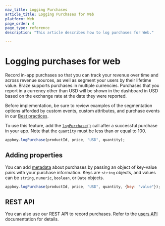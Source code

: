 ```yaml
---
nav_title: Logging Purchases
article_title: Logging Purchases for Web
platform: Web
page_order: 4
page_type: reference
description: "This article describes how to log purchases for Web."

---
```


# Logging purchases for web

Record in-app purchases so that you can track your revenue over time and across revenue sources, as well as segment your users by their lifetime value. Braze supports purchases in multiple currencies. Purchases that you report in a currency other than USD will be shown in the dashboard in USD based on the exchange rate at the date they were reported.

Before implementation, be sure to review examples of the segmentation options afforded by custom events, custom attributes, and purchase events in our [Best practices][3].

To use this feature, add the [`logPurchase()`][8] call after a successful purchase in your app. Note that the `quantity` must be less than or equal to 100.

```javascript
appboy.logPurchase(productId, price, "USD", quantity);
```

## Adding properties

You can add [metadata][8] about purchases by passing an object of key-value pairs with your purchase information. Keys are `string` objects, and values can be `string`, `numeric`, `boolean`, or `Date` objects.

```javascript
appboy.logPurchase(productId, price, "USD", quantity, {key: "value"});
```

## REST API

You can also use our REST API to record purchases. Refer to the [users API][1] documentation for details.

[1]: {{site.baseurl}}/developer_guide/rest_api/user_data/#user-data
[3]: {{site.baseurl}}/developer_guide/platform_wide/analytics_overview/#user-data-collection
[8]: https://js.appboycdn.com/web-sdk/latest/doc/module-appboy.html#.logPurchase
